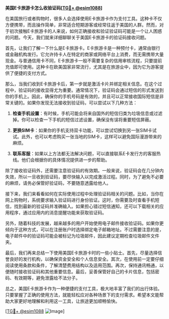 **美国E卡旅游卡怎么收验证码[[TG💪+ @esim1088](https://t.me/s/esim1088)]**

在美国旅行或者购物时，很多人会选择使用E卡旅游卡作为支付工具。这种卡不仅方便携带，而且操作简单，非常适合短期游客或经常往返于美国的人群。然而，对于初次接触E卡旅游卡的人来说，如何正确接收和验证验证码可能是一个让人困惑的问题。今天，我们就来详细聊聊关于美国E卡旅游卡的验证码接收问题。

首先，让我们了解一下什么是E卡旅游卡。E卡旅游卡是一种预付卡，通常由银行或金融机构发行。它允许持卡人在特定的商家或网络平台上消费，而无需携带大量现金。与普通信用卡不同，E卡旅游卡一般不需要复杂的信用审核流程，只要提前充值即可使用。这种卡在欧美国家非常流行，尤其是在旅游业中，因为它为游客提供了便捷的支付方式。

那么，当我们收到E卡旅游卡后，第一步就是激活卡片并绑定相关信息。在这个过程中，验证码的接收显得尤为重要。通常情况下，验证码会通过短信的形式发送到你的手机上。因此，确保你的手机号码是有效的，并且可以正常接收国际短信是非常关键的。如果你发现无法接收到验证码，可以尝试以下几种方法：

1. **检查手机设置**：有时候，手机可能会将来自国外的短信归类为垃圾信息或过滤掉。你可以检查一下手机的短信过滤设置，确保没有误将重要短信屏蔽。

2. **更换SIM卡**：如果你的手机支持双卡功能，可以尝试切换到另一张SIM卡试试。此外，也可以考虑购买一张当地的SIM卡，这样可以避免国际漫游带来的麻烦。

3. **联系客服**：如果以上方法都无法解决问题，可以直接联系E卡发行方的客服热线。他们会根据你的具体情况提供进一步的帮助。

除了接收验证码外，还需要注意验证码的有效期。一般来说，验证码会在几分钟内失效，所以一旦收到验证码，要尽快输入以完成激活过程。同时，为了避免不必要的麻烦，请务必保管好验证码，不要随意透露给他人。

接下来，我们来看看如何在实际使用过程中处理验证码相关的问题。比如，当你在网上购物时，系统要求输入验证码进行身份验证。这时，你需要及时查看手机短信，找到最新的验证码并准确输入。如果担心错过短信通知，还可以下载相关的应用程序，通过应用内的消息提醒功能来获取验证码。

另外，随着科技的发展，越来越多的用户开始使用电子邮件接收验证码。如果你更倾向于这种方式，可以在注册账户时选择绑定电子邮箱地址。不过需要注意的是，电子邮件中的验证码可能会被标记为垃圾邮件，因此建议定期检查垃圾邮件文件夹。

最后，我们再来总结一下使用美国E卡旅游卡时的一些小贴士。首先，尽量选择信誉良好的发行机构，以确保资金安全和个人信息安全。其次，在使用前一定要仔细阅读使用条款和条件，了解清楚费用结构以及适用范围。再次，保持通讯畅通，以便随时接收验证码和其他重要信息。最后，妥善保管好自己的卡片信息，包括密码、有效期等，避免泄露给不法分子。

总之，美国E卡旅游卡作为一种便捷的支付工具，极大地丰富了我们的出行体验。只要掌握了正确的使用方法，就能轻松应对各种场景下的支付需求。希望本文能帮助大家更好地理解和利用这一工具，让旅途更加顺畅愉快。

[[TG💪+ @esim1088](https://t.me/s/esim1088) ![Image](https://i.postimg.cc/4NQfJmqS/Snipaste-2025-05-13-00-14-12.png)]